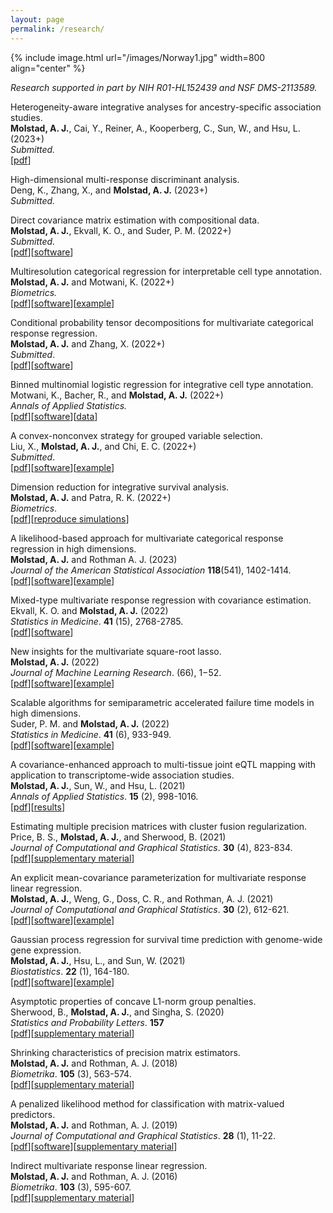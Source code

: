 ```yaml
---
layout: page
permalink: /research/
---
```


{% include image.html url="/images/Norway1.jpg" width=800 align="center" %}


*Research supported in part by NIH R01-HL152439 and NSF DMS-2113589.* 

<!-- Nonparametric accelerated failure time models for multiview survival analysis. <br>
Gelis-Cadena, K. and **Molstad, A. J.** (2022+) <br>
*Submitted.* <br> 
[[pdf](https://arxiv.org/abs/2108.02143)][[software](https://github.com/ajmolstad/IntegrativeCox)]<br> -->

<!-- Fast and reliable confidence confidence intervals for a variance component or proportion. <br>
Zhang, Y., Ekvall, K. O., and **Molstad, A. J.** (2023+) <br>
Submitted <br> -->

<!-- 
Integration of proteomics quantitative trait loci into genetic association analysis of stroke in the African American population. (2023+)<br>
Cai, Y., **Molstad, A. J.**, Kooperberg, C., Reiner, A., Sun, W., and Hsu, L. <br>
*Submitted.* <br>  -->

<!-- Kernelized discriminant analysis for multivariate categorical response regression. <br>
Jin, Y., Zhang, X. and **Molstad, A. J.** (2023+) <br>
*Submitted.* <br> -->

Heterogeneity-aware integrative analyses for ancestry-specific association studies. <br>
**Molstad, A. J.**, Cai, Y., Reiner, A., Kooperberg, C., Sun, W., and Hsu, L. (2023+) <br>
*Submitted.* <br>
[[pdf](https://arxiv.org/abs/2306.05571)] <br>

High-dimensional multi-response discriminant analysis. <br>
Deng, K., Zhang, X., and **Molstad, A. J.**  (2023+) <br>
*Submitted.* <br> 

Direct covariance matrix estimation with compositional data. <br>
**Molstad, A. J.**, Ekvall, K. O., and Suder, P. M. (2022+) <br>
*Submitted.* <br>
[[pdf](https://arxiv.org/abs/2212.09833)][[software](https://github.com/ajmolstad/CompositionalCovariance)]   
 
Multiresolution categorical regression for interpretable cell type annotation. <br>
**Molstad, A. J.** and Motwani, K. (2022+) <br>
*Biometrics.* <br> 
[[pdf](https://arxiv.org/abs/2208.13857)][[software](https://github.com/ajmolstad/HierMultinom)][[example](https://ajmolstad.github.io/docs/HierMultinomExample.html)]<br>   


Conditional probability tensor decompositions for
multivariate categorical response regression. <br>
**Molstad, A. J.** and Zhang, X. (2022+)<br>
*Submitted*. <br> 
[[pdf](https://arxiv.org/abs/2206.10676)][[software](https://github.com/ajmolstad/CondTensorDecomp)]  

Binned multinomial logistic regression for integrative cell type annotation. <br>
Motwani, K., Bacher, R., and **Molstad, A. J.** (2022+) <br>
*Annals of Applied Statistics.* <br> 
[[pdf](https://arxiv.org/abs/2111.12149)][[software](https://github.com/keshav-motwani/IBMR/)][[data](https://github.com/keshav-motwani/AnnotatedPBMC)]<br> 

A convex-nonconvex strategy for grouped variable selection. <br>
Liu, X., **Molstad, A. J.**, and Chi, E. C. (2022+) <br>
*Submitted*. <br> 
[[pdf](https://arxiv.org/abs/2111.15075)][[software](https://github.com/Xiaoqian-Liu/GMC)][[example](https://xiaoqian-liu.github.io/files/Intro-to-GMC.html)] <br>

Dimension reduction for integrative survival analysis. <br>
**Molstad, A. J.** and Patra, R. K. (2022+)<br>
*Biometrics*. <br>
[[pdf](/docs/IntegrativeCox.pdf)][[reproduce simulations](https://github.com/ajmolstad/IntegrativeCox)]<br>

A likelihood-based approach for multivariate categorical response regression in high dimensions. <br>
**Molstad, A. J.** and Rothman A. J. (2023)<br>
*Journal of the American Statistical Association* **118**(541), 1402-1414. <br>
[[pdf](https://www.tandfonline.com/doi/abs/10.1080/01621459.2021.1999819?journalCode=uasa20)][[software](https://github.com/ajmolstad/BvCategorical)][[example](/docs/BvCategorical_Example.html)] <br>


Mixed-type multivariate response regression with covariance estimation. <br>
Ekvall, K. O. and **Molstad, A. J.** (2022)<br>
*Statistics in Medicine*. **41** (15),  2768-2785. <br>
[[pdf](https://onlinelibrary.wiley.com/doi/10.1002/sim.9383?af=R)][[software](https://github.com/koekvall/mmrr)]<br>

New insights for the multivariate square-root lasso. <br>
**Molstad, A. J.** (2022)<br>
*Journal of Machine Learning Research*. (66), 1−52.   <br>
[[pdf](https://jmlr.org/papers/v23/20-064.html)][[software](https://github.com/ajmolstad/MSRL)][[example](/docs/MSRL_Example.html)] <br>



Scalable algorithms for semiparametric accelerated failure time models in high dimensions.<br>
Suder, P. M. and **Molstad, A. J.** (2022) <br>
*Statistics in Medicine*. **41** (6), 933-949. <br>
[[pdf](https://arxiv.org/abs/2104.01707)][[software](https://github.com/ajmolstad/penAFT)][[example](/docs/penAFT_Example.html)]<br>



A covariance-enhanced approach to multi-tissue joint eQTL mapping with application to transcriptome-wide association studies.  <br>
**Molstad, A. J.**, Sun, W., and Hsu, L. (2021)<br>
*Annals of Applied Statistics*.  **15** (2), 998-1016.<br>
[[pdf](https://projecteuclid.org/journals/annals-of-applied-statistics/volume-15/issue-2/A-covariance-enhanced-approach-to-multitissue-joint-eQTL-mapping-with/10.1214/20-AOAS1432.short)][[results](https://github.com/ajmolstad/MTeQTLResults)] <br>

Estimating multiple precision matrices with cluster fusion regularization. <br>
Price, B. S., **Molstad, A. J.**, and Sherwood, B. (2021)<br>
*Journal of Computational and Graphical Statistics*.  **30** (4), 823-834. <br>
[[pdf](https://www.tandfonline.com/doi/pdf/10.1080/10618600.2021.1874963?casa_token=stoGAjrlYbUAAAAA:YQArJJxGutWxREoX509u0yGiEgMrtk-fYaR-B2iPSCkG6o_E5vHay7QreuGHtjsCrqBHImDwKI7T)][[supplementary material](https://ndownloader.figstatic.com/files/26117444)]<br>


An explicit mean-covariance parameterization for multivariate response linear regression. <br>
**Molstad, A. J.**, Weng, G., Doss, C. R., and Rothman, A. J. (2021)<br>
*Journal of Computational and Graphical Statistics*. **30** (2), 612-621. <br>
[[pdf](https://www.tandfonline.com/doi/pdf/10.1080/10618600.2020.1853551?casa_token=dQzCJAFc1ZoAAAAA:Uaq0GRdBijyS7kavHT9njRKCFqCvnE-XBddXiI_w8BAEf0ZCllJVy_ALwrcXpGxSJSKcdS4i7P_q)][[software](https://github.com/ajmolstad/MCMVR)][[example](/docs/MCMVR_Example.html)]<br>


Gaussian process regression for survival time prediction with genome-wide gene expression. <br>
**Molstad, A. J.**, Hsu, L., and Sun, W. (2021) <br>
*Biostatistics*.  **22** (1), 164-180. <br>
[[pdf](https://academic.oup.com/biostatistics/advance-article/doi/10.1093/biostatistics/kxz023/5530981)][[software](https://github.com/ajmolstad/SurvGPR)][[example](/docs/SurvGPR_Example.html)]<br> 


Asymptotic properties of concave L1-norm group penalties.  <br>
Sherwood, B., **Molstad, A. J.**, and Singha, S. (2020)<br>
*Statistics and Probability Letters*. **157** <br>
[[pdf](https://www.sciencedirect.com/science/article/pii/S0167715219302779)][[supplementary material](https://www.sciencedirect.com/science/article/pii/S0167715219302779#appSB)] <br>


Shrinking characteristics of precision matrix estimators. <br>
**Molstad, A. J.** and Rothman, A. J. (2018) <br>
*Biometrika*. **105** (3), 563-574. <br>
[[pdf](https://academic.oup.com/biomet/article/105/3/563/4994725?guestAccessKey=34dcd085-e992-4398-a8f9-a56cb3ac9207)][[supplementary material](https://academic.oup.com/biomet/article/105/3/563/4994725?guestAccessKey=34dcd085-e992-4398-a8f9-a56cb3ac9207#supplementary-data)]<br>


A penalized likelihood method for classification with matrix-valued predictors. <br>
**Molstad, A. J.**  and Rothman, A. J. (2019)<br>
*Journal of Computational and Graphical Statistics*. **28** (1), 11-22. <br>
[[pdf](https://www.tandfonline.com/doi/full/10.1080/10618600.2018.1476249)][[software](https://github.com/ajmolstad/MatrixLDA)][[supplementary material](https://www.tandfonline.com/doi/suppl/10.1080/10618600.2018.1476249?scroll=top)] <br>

Indirect multivariate response linear regression. <br>
**Molstad, A. J.** and Rothman, A. J. (2016) <br>
*Biometrika*. **103** (3), 595-607.<br>
[[pdf](https://academic.oup.com/biomet/article-abstract/103/3/595/1744444/Indirect-multivariate-response-linear-regression?redirectedFrom=fulltext)][[supplementary material](https://academic.oup.com/biomet/article/103/3/595/1744444#supplementary-data)]<br>